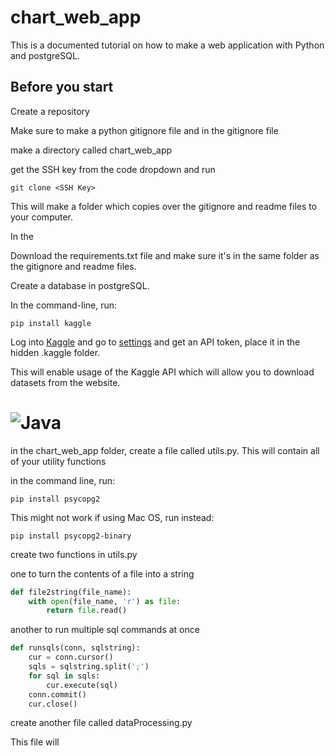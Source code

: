 # chart_web_app
This is a documented tutorial on how to make a web application with Python and postgreSQL.

## Before you start
Create a repository

Make sure to make a python gitignore file and in the gitignore file

make a directory called chart_web_app

get the SSH key from the code dropdown and run 

```
git clone <SSH Key>
```
This will make a folder which copies over the gitignore and readme files to your computer.

In the 

Download the requirements.txt file and make sure it's in the same folder as the gitignore and readme files.

Create a database in postgreSQL.

In the command-line, run:
```
pip install kaggle
```
Log into [Kaggle](kaggle.com) and go to [settings](kaggle.com/settings) and get an API token, place it in the hidden .kaggle folder.

This will enable usage of the Kaggle API which will allow you to download datasets from the website.









# <img alt="Java" src="https://img.shields.io/badge/Python-3776AB?style=for-the-badge&logo=python&logoColor=white"/>

in the chart_web_app folder, create a file called utils.py. This will contain all of your utility functions

in the command line, run:

```
pip install psycopg2
```
This might not work if using Mac OS, run instead:
```
pip install psycopg2-binary
```
create two functions in utils.py

one to turn the contents of a file into a string

```python
def file2string(file_name):
    with open(file_name, 'r') as file:
        return file.read()
```

another to run multiple sql commands at once

```python
def runsqls(conn, sqlstring):
    cur = conn.cursor()
    sqls = sqlstring.split(';')
    for sql in sqls:
        cur.execute(sql)
    conn.commit()
    cur.close()
```

create another file called dataProcessing.py

This file will 